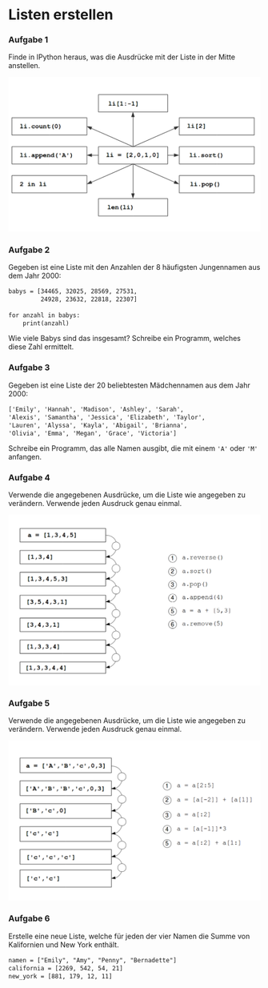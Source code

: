 
# Listen erstellen

### Aufgabe 1

Finde in IPython heraus, was die Ausdrücke mit der Liste in der Mitte anstellen.

![Übung zu Listen](../exercises/lists.png)


### Aufgabe 2

Gegeben ist eine Liste mit den Anzahlen der 8 häufigsten
Jungennamen aus dem Jahr 2000:

    babys = [34465, 32025, 28569, 27531,
             24928, 23632, 22818, 22307]

    for anzahl in babys:
        print(anzahl)

Wie viele Babys sind das insgesamt? Schreibe ein Programm, welches diese Zahl ermittelt.


### Aufgabe 3

Gegeben ist eine Liste der 20 beliebtesten Mädchennamen aus dem Jahr 2000:

    ['Emily', 'Hannah', 'Madison', 'Ashley', 'Sarah', 
    'Alexis', 'Samantha', 'Jessica', 'Elizabeth', 'Taylor', 
    'Lauren', 'Alyssa', 'Kayla', 'Abigail', 'Brianna', 
    'Olivia', 'Emma', 'Megan', 'Grace', 'Victoria']

Schreibe ein Programm, das alle Namen ausgibt, die mit einem `'A'` oder `'M'` anfangen.


### Aufgabe 4

Verwende die angegebenen Ausdrücke, um die Liste wie angegeben zu verändern. Verwende jeden Ausdruck genau einmal.

![list funcs exercise2](../exercises/list_funcs2.png)


### Aufgabe 5

Verwende die angegebenen Ausdrücke, um die Liste wie angegeben zu verändern. Verwende jeden Ausdruck genau einmal.

![list funcs exercise1](../exercises/list_funcs1.png)


### Aufgabe 6

Erstelle eine neue Liste, welche für jeden der vier Namen die Summe von Kalifornien und New York enthält.

    namen = ["Emily", "Amy", "Penny", "Bernadette"]
    california = [2269, 542, 54, 21]
    new_york = [881, 179, 12, 11]
